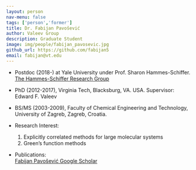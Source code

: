 ```yaml
---
layout: person
nav-menu: false
tags: ['person','former']
title: Dr. Fabijan Pavošević
author: Valeev Group
description: Graduate Student
image: img/people/fabijan_pavosevic.jpg
github_url: https://github.com/fabijan5
email: fabijan@vt.edu
---
```

- Postdoc (2018-) at Yale University under Prof. Sharon Hammes-Schiffer. [The Hammes-Schiffer Research Group](http://hammes-schiffer-group.org/)

- PhD (2012-2017), Virginia Tech, Blacksburg, VA. USA. Supervisor: Edward F. Valeev  

- BS/MS (2003-2009), Faculty of Chemical Engineering and Technology, University of Zagreb, Zagreb, Croatia.  

- Research Interest:
  1. Explicitly correlated methods for large molecular systems
  2. Green’s function methods  

- Publications:  
    [Fabijan Pavošević Google Scholar](https://scholar.google.com/citations?user=q2lveLEAAAAJ&hl=en)
